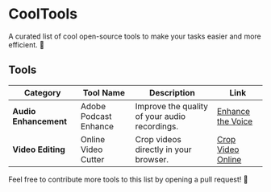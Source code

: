 # CoolTools

A curated list of cool open-source tools to make your tasks easier and more efficient. 🎉

## Tools

| **Category**          | **Tool Name**           | **Description**                                | **Link**                              |
|-----------------------|-------------------------|------------------------------------------------|---------------------------------------|
| **Audio Enhancement** | Adobe Podcast Enhance  | Improve the quality of your audio recordings. | [Enhance the Voice](https://podcast.adobe.com/enhance) |
| **Video Editing**     | Online Video Cutter    | Crop videos directly in your browser.         | [Crop Video Online](https://online-video-cutter.com/crop-video) |

Feel free to contribute more tools to this list by opening a pull request! 🚀
